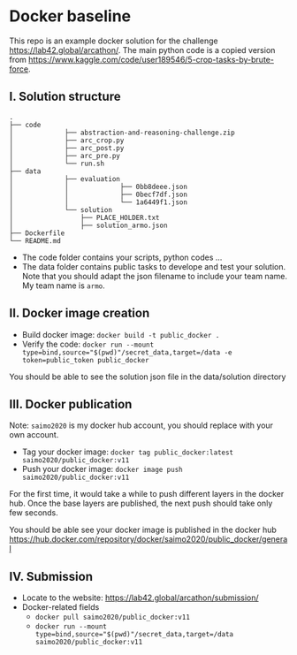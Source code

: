 # Docker baseline

This repo is an example docker solution for the challenge https://lab42.global/arcathon/.
The main python code is a copied version from https://www.kaggle.com/code/user189546/5-crop-tasks-by-brute-force.

## I. Solution structure
```
.
├── code
│             ├── abstraction-and-reasoning-challenge.zip
│             ├── arc_crop.py
│             ├── arc_post.py
│             ├── arc_pre.py
│             └── run.sh
├── data
│             ├── evaluation
│             │             ├── 0bb8deee.json
│             │             ├── 0becf7df.json
│             │             └── 1a6449f1.json
│             └── solution
│                 ├── PLACE_HOLDER.txt
│                 ├── solution_armo.json
├── Dockerfile
└── README.md
```

- The code folder contains your scripts, python codes ...
- The data folder contains public tasks to develope and test your solution.
Note that you should adapt the json filename to include your team name. My team name is `armo`.

## II. Docker image creation

- Build docker image: `docker build -t public_docker .`
- Verify the code: `docker run --mount type=bind,source="$(pwd)"/secret_data,target=/data -e token=public_token public_docker`

You should be able to see the solution json file in the data/solution directory

## III. Docker publication
Note: `saimo2020` is my docker hub account, you should replace with your own account.

- Tag your docker image: `docker tag public_docker:latest saimo2020/public_docker:v11`
- Push your docker image: `docker image push saimo2020/public_docker:v11`

For the first time, it would take a while to push different layers in the docker hub. Once the base layers are published, the next push should take only few seconds.

You should be able see your docker image is published in the docker hub
https://hub.docker.com/repository/docker/saimo2020/public_docker/general

## IV. Submission

- Locate to the website: https://lab42.global/arcathon/submission/
- Docker-related fields
  - `docker pull saimo2020/public_docker:v11`
  - `docker run --mount type=bind,source="$(pwd)"/secret_data,target=/data saimo2020/public_docker:v11`
